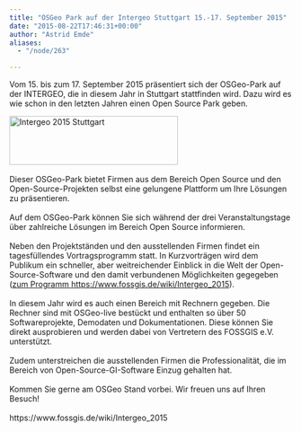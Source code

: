 ```yaml
---
title: "OSGeo Park auf der Intergeo Stuttgart 15.-17. September 2015"
date: "2015-08-22T17:46:31+00:00"
author: "Astrid Emde"
aliases:
  - "/node/263"

---
```


<p>Vom 15. bis zum 17. September 2015 präsentiert sich der OSGeo-Park auf der INTERGEO, die in diesem Jahr in Stuttgart stattfinden wird. Dazu wird es wie schon in den letzten Jahren einen Open Source Park geben.</p>
<p><a href="https://intergeo.de" target="_blank"><img alt="Intergeo 2015 Stuttgart" src="https://www.intergeo.de/wLayout/wGlobal/layout/images/weblication/wThumbnails/INTERGEO-Logo-d-Datum-f04e61eda69edecaae40dc59ebac689e.png" style="width: 300px; height: 87px;" /></a><br />
	<br />
	Dieser OSGeo-Park bietet Firmen aus dem Bereich Open Source und den Open-Source-Projekten selbst eine gelungene Plattform um Ihre Lösungen zu präsentieren.<br />
	&nbsp;<br />
	Auf dem OSGeo-Park können Sie sich während der drei Veranstaltungstage über zahlreiche Lösungen im Bereich Open Source informieren.<br />
	<br />
	Neben den Projektständen und den ausstellenden Firmen findet ein tagesfüllendes Vortragsprogramm statt. In Kurzvorträgen wird dem Publikum ein schneller, aber weitreichender Einblick in die Welt der Open-Source-Software und den damit verbundenen Möglichkeiten gegegeben (<a href="https://www.fossgis.de/wiki/Intergeo_2015" target="_blank">zum Programm https://www.fossgis.de/wiki/Intergeo_2015</a>).<br />
	<br />
	In diesem Jahr wird es auch einen Bereich mit Rechnern gegeben. Die Rechner sind mit OSGeo-live bestückt und enthalten so über 50 Softwareprojekte, Demodaten und Dokumentationen. Diese können Sie direkt ausprobieren und werden dabei von Vertretern des FOSSGIS e.V. unterstützt.<br />
	<br />
	Zudem unterstreichen die ausstellenden Firmen die Professionalität, die im Bereich von Open-Source-GI-Software Einzug gehalten hat.<br />
	<br />
	Kommen Sie gerne am OSGeo Stand vorbei. Wir freuen uns auf Ihren Besuch!<br />
	<br />
	https://www.fossgis.de/wiki/Intergeo_2015<br />
	&nbsp;</p>
